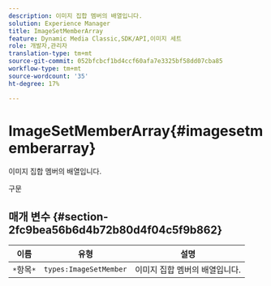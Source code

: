 ```yaml
---
description: 이미지 집합 멤버의 배열입니다.
solution: Experience Manager
title: ImageSetMemberArray
feature: Dynamic Media Classic,SDK/API,이미지 세트
role: 개발자,관리자
translation-type: tm+mt
source-git-commit: 052bfcbcf1bd4ccf60afa7e3325bf58dd07cba85
workflow-type: tm+mt
source-wordcount: '35'
ht-degree: 17%

---
```



# ImageSetMemberArray{#imagesetmemberarray}

이미지 집합 멤버의 배열입니다.

구문

## 매개 변수 {#section-2fc9bea56b6d4b72b80d4f04c5f9b862}

| 이름 | 유형 | 설명 |
|---|---|---|
| `*`항목`*` | `types:ImageSetMember` | 이미지 집합 멤버의 배열입니다. |

